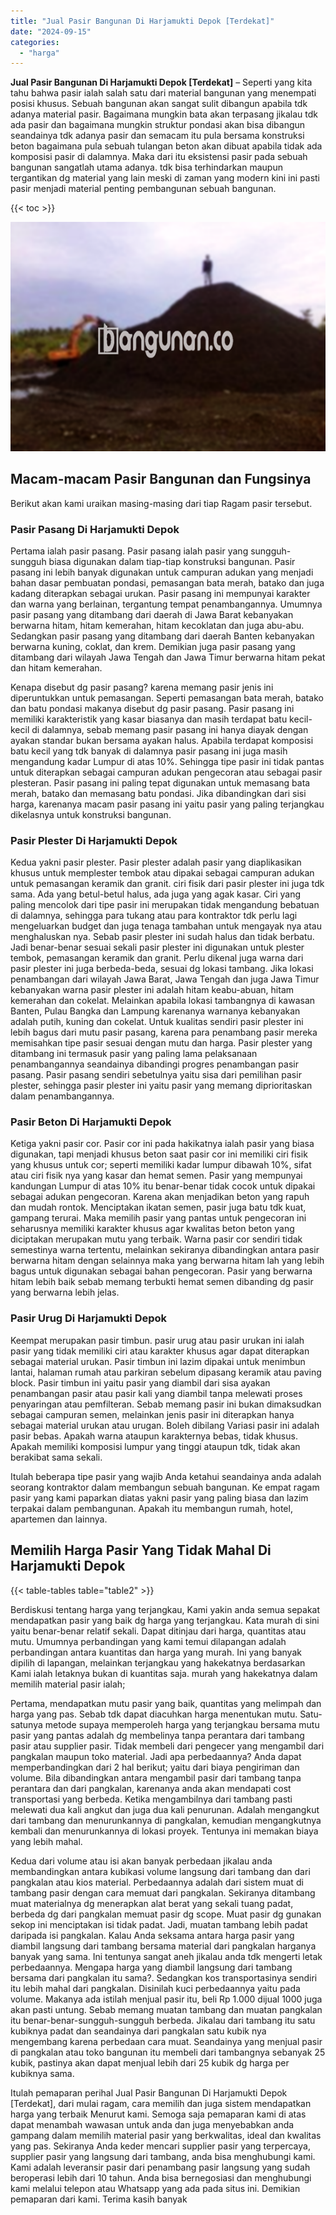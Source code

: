 ```yaml
---
title: "Jual Pasir Bangunan Di Harjamukti Depok [Terdekat]"
date: "2024-09-15"
categories: 
  - "harga"
---
```


**Jual Pasir Bangunan Di Harjamukti Depok \[Terdekat\]** – Seperti yang kita tahu bahwa pasir ialah salah satu dari material bangunan yang menempati posisi khusus. Sebuah bangunan akan sangat sulit dibangun apabila tdk adanya material pasir. Bagaimana mungkin bata akan terpasang jikalau tdk ada pasir dan bagaimana mungkin struktur pondasi akan bisa dibangun seandainya tdk adanya pasir dan semacam itu pula bersama konstruksi beton bagaimana pula sebuah tulangan beton akan dibuat apabila tidak ada komposisi pasir di dalamnya. Maka dari itu eksistensi pasir pada sebuah bangunan sangatlah utama adanya. tdk bisa terhindarkan maupun tergantikan dg material yang lain meski di zaman yang modern kini ini pasti pasir menjadi material penting pembangunan sebuah bangunan.

{{< toc >}}

![Jual Pasir Bangunan Di Harjamukti Depok [Terdekat]](/images/jual-pasir-bangunan-68.png)

## Macam-macam Pasir Bangunan dan Fungsinya

Berikut akan kami uraikan masing-masing dari tiap Ragam pasir tersebut.

### Pasir Pasang Di Harjamukti Depok

Pertama ialah pasir pasang. Pasir pasang ialah pasir yang sungguh-sungguh biasa digunakan dalam tiap-tiap konstruksi bangunan. Pasir pasang ini lebih banyak digunakan untuk campuran adukan yang menjadi bahan dasar pembuatan pondasi, pemasangan bata merah, batako dan juga kadang diterapkan sebagai urukan. Pasir pasang ini mempunyai karakter dan warna yang berlainan, tergantung tempat penambangannya. Umumnya pasir pasang yang ditambang dari daerah di Jawa Barat kebanyakan berwarna hitam, hitam kemerahan, hitam kecoklatan dan juga abu-abu. Sedangkan pasir pasang yang ditambang dari daerah Banten kebanyakan berwarna kuning, coklat, dan krem. Demikian juga pasir pasang yang ditambang dari wilayah Jawa Tengah dan Jawa Timur berwarna hitam pekat dan hitam kemerahan.

Kenapa disebut dg pasir pasang? karena memang pasir jenis ini diperuntukkan untuk pemasangan. Seperti pemasangan bata merah, batako dan batu pondasi makanya disebut dg pasir pasang. Pasir pasang ini memiliki karakteristik yang kasar biasanya dan masih terdapat batu kecil-kecil di dalamnya, sebab memang pasir pasang ini hanya diayak dengan ayakan standar bukan bersama ayakan halus. Apabila terdapat komposisi batu kecil yang tdk banyak di dalamnya pasir pasang ini juga masih mengandung kadar Lumpur di atas 10%. Sehingga tipe pasir ini tidak pantas untuk diterapkan sebagai campuran adukan pengecoran atau sebagai pasir plesteran. Pasir pasang ini paling tepat digunakan untuk memasang bata merah, batako dan memasang batu pondasi. Jika dibandingkan dari sisi harga, karenanya macam pasir pasang ini yaitu pasir yang paling terjangkau dikelasnya untuk konstruksi bangunan.

### Pasir Plester Di Harjamukti Depok

Kedua yakni pasir plester. Pasir plester adalah pasir yang diaplikasikan khusus untuk memplester tembok atau dipakai sebagai campuran adukan untuk pemasangan keramik dan granit. ciri fisik dari pasir plester ini juga tdk sama. Ada yang betul-betul halus, ada juga yang agak kasar. Ciri yang paling mencolok dari tipe pasir ini merupakan tidak mengandung bebatuan di dalamnya, sehingga para tukang atau para kontraktor tdk perlu lagi mengeluarkan budget dan juga tenaga tambahan untuk mengayak nya atau menghaluskan nya. Sebab pasir plester ini sudah halus dan tidak berbatu. Jadi benar-benar sesuai sekali pasir plester ini digunakan untuk plester tembok, pemasangan keramik dan granit. Perlu dikenal juga warna dari pasir plester ini juga berbeda-beda, sesuai dg lokasi tambang. Jika lokasi penambangan dari wilayah Jawa Barat, Jawa Tengah dan juga Jawa Timur kebanyakan warna pasir plester ini adalah hitam keabu-abuan, hitam kemerahan dan cokelat. Melainkan apabila lokasi tambangnya di kawasan Banten, Pulau Bangka dan Lampung karenanya warnanya kebanyakan adalah putih, kuning dan cokelat. Untuk kualitas sendiri pasir plester ini lebih bagus dari mutu pasir pasang, karena para penambang pasir mereka memisahkan tipe pasir sesuai dengan mutu dan harga. Pasir plester yang ditambang ini termasuk pasir yang paling lama pelaksanaan penambangannya seandainya dibandingi progres penambangan pasir pasang. Pasir pasang sendiri sebetulnya yaitu sisa dari pemilihan pasir plester, sehingga pasir plester ini yaitu pasir yang memang diprioritaskan dalam penambangannya.

### Pasir Beton Di Harjamukti Depok

Ketiga yakni pasir cor. Pasir cor ini pada hakikatnya ialah pasir yang biasa digunakan, tapi menjadi khusus beton saat pasir cor ini memiliki ciri fisik yang khusus untuk cor; seperti memiliki kadar lumpur dibawah 10%, sifat atau ciri fisik nya yang kasar dan hemat semen. Pasir yang mempunyai kandungan Lumpur di atas 10% itu benar-benar tidak cocok untuk dipakai sebagai adukan pengecoran. Karena akan menjadikan beton yang rapuh dan mudah rontok. Menciptakan ikatan semen, pasir juga batu tdk kuat, gampang terurai. Maka memilih pasir yang pantas untuk pengecoran ini seharusnya memiliki karakter khusus agar kwalitas beton beton yang diciptakan merupakan mutu yang terbaik. Warna pasir cor sendiri tidak semestinya warna tertentu, melainkan sekiranya dibandingkan antara pasir berwarna hitam dengan selainnya maka yang berwarna hitam lah yang lebih bagus untuk digunakan sebagai bahan pengecoran. Pasir yang berwarna hitam lebih baik sebab memang terbukti hemat semen dibanding dg pasir yang berwarna lebih jelas.

### Pasir Urug Di Harjamukti Depok

Keempat merupakan pasir timbun. pasir urug atau pasir urukan ini ialah pasir yang tidak memiliki ciri atau karakter khusus agar dapat diterapkan sebagai material urukan. Pasir timbun ini lazim dipakai untuk menimbun lantai, halaman rumah atau parkiran sebelum dipasang keramik atau paving block. Pasir timbun ini yaitu pasir yang diambil dari sisa ayakan penambangan pasir atau pasir kali yang diambil tanpa melewati proses penyaringan atau pemfilteran. Sebab memang pasir ini bukan dimaksudkan sebagai campuran semen, melainkan jenis pasir ini diterapkan hanya sebagai material urukan atau urugan. Boleh dibilang Variasi pasir ini adalah pasir bebas. Apakah warna ataupun karakternya bebas, tidak khusus. Apakah memiliki komposisi lumpur yang tinggi ataupun tdk, tidak akan berakibat sama sekali.

Itulah beberapa tipe pasir yang wajib Anda ketahui seandainya anda adalah seorang kontraktor dalam membangun sebuah bangunan. Ke empat ragam pasir yang kami paparkan diatas yakni pasir yang paling biasa dan lazim terpakai dalam pembangunan. Apakah itu membangun rumah, hotel, apartemen dan lainnya.

## Memilih Harga Pasir Yang Tidak Mahal Di Harjamukti Depok

{{< table-tables table="table2" >}}

Berdiskusi tentang harga yang terjangkau, Kami yakin anda semua sepakat mendapatkan pasir yang baik dg harga yang terjangkau. Kata murah di sini yaitu benar-benar relatif sekali. Dapat ditinjau dari harga, quantitas atau mutu. Umumnya perbandingan yang kami temui dilapangan adalah perbandingan antara kuantitas dan harga yang murah. Ini yang banyak dipilih di lapangan, melainkan terjangkau yang hakekatnya berdasarkan Kami ialah letaknya bukan di kuantitas saja. murah yang hakekatnya dalam memilih material pasir ialah;

Pertama, mendapatkan mutu pasir yang baik, quantitas yang melimpah dan harga yang pas. Sebab tdk dapat diacuhkan harga menentukan mutu. Satu-satunya metode supaya memperoleh harga yang terjangkau bersama mutu pasir yang pantas adalah dg membelinya tanpa perantara dari tambang pasir atau supplier pasir. Tidak membeli dari pengecer yang mengambil dari pangkalan maupun toko material. Jadi apa perbedaannya? Anda dapat memperbandingkan dari 2 hal berikut; yaitu dari biaya pengiriman dan volume. Bila dibandingkan antara mengambil pasir dari tambang tanpa perantara dan dari pangkalan, karenanya anda akan mendapati cost transportasi yang berbeda. Ketika mengambilnya dari tambang pasti melewati dua kali angkut dan juga dua kali penurunan. Adalah mengangkut dari tambang dan menurunkannya di pangkalan, kemudian mengangkutnya kembali dan menurunkannya di lokasi proyek. Tentunya ini memakan biaya yang lebih mahal.

Kedua dari volume atau isi akan banyak perbedaan jikalau anda membandingkan antara kubikasi volume langsung dari tambang dan dari pangkalan atau kios material. Perbedaannya adalah dari sistem muat di tambang pasir dengan cara memuat dari pangkalan. Sekiranya ditambang muat materialnya dg menerapkan alat berat yang sekali tuang padat, berbeda dg dari pangkalan memuat pasir dg scope. Muat pasir dg gunakan sekop ini menciptakan isi tidak padat. Jadi, muatan tambang lebih padat daripada isi pangkalan. Kalau Anda seksama antara harga pasir yang diambil langsung dari tambang bersama material dari pangkalan harganya banyak yang sama. Ini tentunya sangat aneh jikalau anda tdk mengerti letak perbedaannya. Mengapa harga yang diambil langsung dari tambang bersama dari pangkalan itu sama?. Sedangkan kos transportasinya sendiri itu lebih mahal dari pangkalan. Disinilah kuci perbedaannya yaitu pada volume. Makanya ada istilah menjual pasir itu, beli Rp 1.000 dijual 1000 juga akan pasti untung. Sebab memang muatan tambang dan muatan pangkalan itu benar-benar-sungguh-sungguh berbeda. Jikalau dari tambang itu satu kubiknya padat dan seandainya dari pangkalan satu kubik nya mengembang karena perbedaan cara muat. Seandainya yang menjual pasir di pangkalan atau toko bangunan itu membeli dari tambangnya sebanyak 25 kubik, pastinya akan dapat menjual lebih dari 25 kubik dg harga per kubiknya sama.

Itulah pemaparan perihal Jual Pasir Bangunan Di Harjamukti Depok \[Terdekat\], dari mulai ragam, cara memilih dan juga sistem mendapatkan harga yang terbaik Menurut kami. Semoga saja pemaparan kami di atas dapat menambah wawasan untuk anda dan juga menyebabkan anda gampang dalam memilih material pasir yang berkwalitas, ideal dan kwalitas yang pas. Sekiranya Anda keder mencari supplier pasir yang terpercaya, supplier pasir yang langsung dari tambang, anda bisa menghubungi kami. Kami adalah leveransir pasir dari penambang pasir langsung yang sudah beroperasi lebih dari 10 tahun. Anda bisa bernegosiasi dan menghubungi kami melalui telepon atau Whatsapp yang ada pada situs ini. Demikian pemaparan dari kami. Terima kasih banyak

